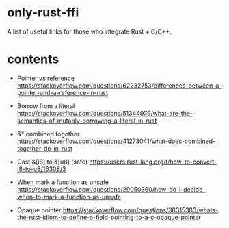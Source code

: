 # only-rust-ffi
A list of useful links for those who integrate Rust + C/C++.

# contents

* Pointer vs reference
https://stackoverflow.com/questions/62232753/differences-between-a-pointer-and-a-reference-in-rust

* Borrow from a literal
https://stackoverflow.com/questions/51344979/what-are-the-semantics-of-mutably-borrowing-a-literal-in-rust

* &* combined together
https://stackoverflow.com/questions/41273041/what-does-combined-together-do-in-rust

* Cast &[i8] to &[u8] (safe)
https://users.rust-lang.org/t/how-to-convert-i8-to-u8/16308/3

* When mark a function as unsafe
https://stackoverflow.com/questions/29050360/how-do-i-decide-when-to-mark-a-function-as-unsafe

* Opaque pointer
https://stackoverflow.com/questions/38315383/whats-the-rust-idiom-to-define-a-field-pointing-to-a-c-opaque-pointer

